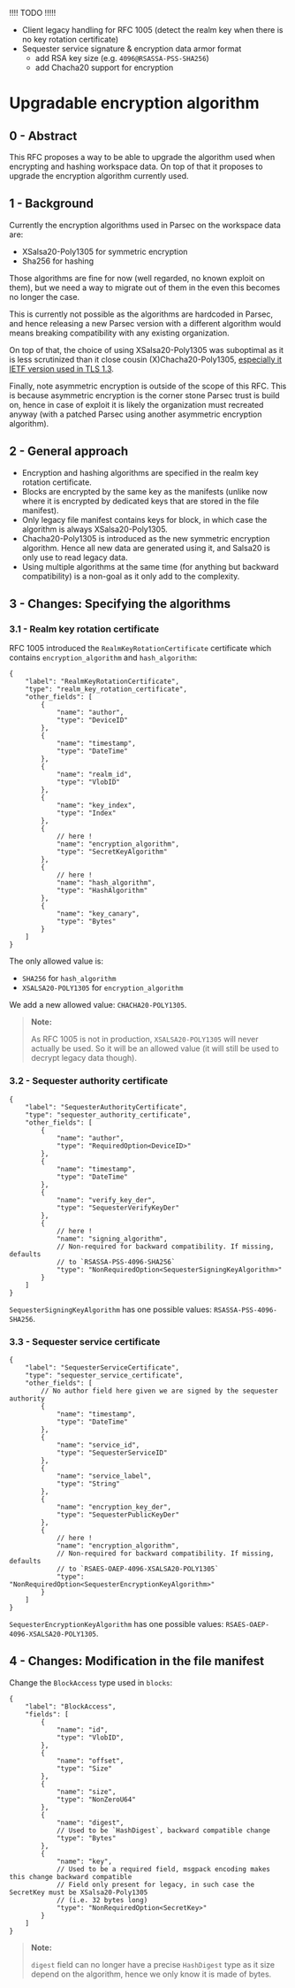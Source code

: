 <!-- Parsec Cloud (https://parsec.cloud) Copyright (c) BUSL-1.1 2016-present Scille SAS -->

!!!! TODO !!!!!

- Client legacy handling for RFC 1005 (detect the realm key when there is no key rotation certificate)
- Sequester service signature & encryption data armor format
  - add RSA key size (e.g. `4096@RSASSA-PSS-SHA256`)
  - add Chacha20 support for encryption


<!-- Parsec Cloud (https://parsec.cloud) Copyright (c) BUSL-1.1 2016-present Scille SAS -->

# Upgradable encryption algorithm

## 0 - Abstract

This RFC proposes a way to be able to upgrade the algorithm used when encrypting
and hashing workspace data.
On top of that it proposes to upgrade the encryption algorithm currently used.

## 1 - Background

Currently the encryption algorithms used in Parsec on the workspace data are:

- XSalsa20-Poly1305 for symmetric encryption
- Sha256 for hashing

Those algorithms are fine for now (well regarded, no known exploit on them), but
we need a way to migrate out of them in the even this becomes no longer the case.

This is currently not possible as the algorithms are hardcoded in Parsec, and hence
releasing a new Parsec version with a different algorithm would means breaking
compatibility with any existing organization.

On top of that, the choice of using XSalsa20-Poly1305 was suboptimal as it is less
scrutinized than it close cousin (X)Chacha20-Poly1305,
[especially it IETF version used in TLS 1.3](https://www.rfc-editor.org/rfc/rfc8439).

Finally, note asymmetric encryption is outside of the scope of this RFC. This is because
asymmetric encryption is the corner stone Parsec trust is build on, hence in case
of exploit it is likely the organization must recreated anyway (with a patched Parsec
using another asymmetric encryption algorithm).

## 2 - General approach

- Encryption and hashing algorithms are specified in the realm key rotation certificate.
- Blocks are encrypted by the same key as the manifests (unlike now where it is encrypted
  by dedicated keys that are stored in the file manifest).
- Only legacy file manifest contains keys for block, in which case the algorithm is always
  XSalsa20-Poly1305.
- Chacha20-Poly1305 is introduced as the new symmetric encryption algorithm. Hence all new
  data are generated using it, and Salsa20 is only use to read legacy data.
- Using multiple algorithms at the same time (for anything but backward compatibility)
  is a non-goal as it only add to the complexity.

## 3 - Changes: Specifying the algorithms

### 3.1 - Realm key rotation certificate

RFC 1005 introduced the `RealmKeyRotationCertificate` certificate which contains
`encryption_algorithm` and `hash_algorithm`:

```json5
{
    "label": "RealmKeyRotationCertificate",
    "type": "realm_key_rotation_certificate",
    "other_fields": [
        {
            "name": "author",
            "type": "DeviceID"
        },
        {
            "name": "timestamp",
            "type": "DateTime"
        },
        {
            "name": "realm_id",
            "type": "VlobID"
        },
        {
            "name": "key_index",
            "type": "Index"
        },
        {
            // here !
            "name": "encryption_algorithm",
            "type": "SecretKeyAlgorithm"
        },
        {
            // here !
            "name": "hash_algorithm",
            "type": "HashAlgorithm"
        },
        {
            "name": "key_canary",
            "type": "Bytes"
        }
    ]
}
```

The only allowed value is:

- `SHA256` for `hash_algorithm`
- `XSALSA20-POLY1305` for `encryption_algorithm`

We add a new allowed value: `CHACHA20-POLY1305`.

> **Note:**
>
> As RFC 1005 is not in production, `XSALSA20-POLY1305` will never actually
> be used. So it will be an allowed value (it will still be used to decrypt
> legacy data though).

### 3.2 - Sequester authority certificate

```json5
{
    "label": "SequesterAuthorityCertificate",
    "type": "sequester_authority_certificate",
    "other_fields": [
        {
            "name": "author",
            "type": "RequiredOption<DeviceID>"
        },
        {
            "name": "timestamp",
            "type": "DateTime"
        },
        {
            "name": "verify_key_der",
            "type": "SequesterVerifyKeyDer"
        },
        {
            // here !
            "name": "signing_algorithm",
            // Non-required for backward compatibility. If missing, defaults
            // to `RSASSA-PSS-4096-SHA256`
            "type": "NonRequiredOption<SequesterSigningKeyAlgorithm>"
        }
    ]
}
```

`SequesterSigningKeyAlgorithm` has one possible values: `RSASSA-PSS-4096-SHA256`.

### 3.3 - Sequester service certificate

```json5
{
    "label": "SequesterServiceCertificate",
    "type": "sequester_service_certificate",
    "other_fields": [
        // No author field here given we are signed by the sequester authority
        {
            "name": "timestamp",
            "type": "DateTime"
        },
        {
            "name": "service_id",
            "type": "SequesterServiceID"
        },
        {
            "name": "service_label",
            "type": "String"
        },
        {
            "name": "encryption_key_der",
            "type": "SequesterPublicKeyDer"
        },
        {
            // here !
            "name": "encryption_algorithm",
            // Non-required for backward compatibility. If missing, defaults
            // to `RSAES-OAEP-4096-XSALSA20-POLY1305`
            "type": "NonRequiredOption<SequesterEncryptionKeyAlgorithm>"
        }
    ]
}
```

`SequesterEncryptionKeyAlgorithm` has one possible values: `RSAES-OAEP-4096-XSALSA20-POLY1305`.

## 4 - Changes: Modification in the file manifest

Change the `BlockAccess` type used in `blocks`:

```json5
{
    "label": "BlockAccess",
    "fields": [
        {
            "name": "id",
            "type": "VlobID",
        },
        {
            "name": "offset",
            "type": "Size"
        },
        {
            "name": "size",
            "type": "NonZeroU64"
        },
        {
            "name": "digest",
            // Used to be `HashDigest`, backward compatible change
            "type": "Bytes"
        },
        {
            "name": "key",
            // Used to be a required field, msgpack encoding makes this change backward compatible
            // Field only present for legacy, in such case the SecretKey must be XSalsa20-Poly1305
            // (i.e. 32 bytes long)
            "type": "NonRequiredOption<SecretKey>"
        }
    ]
}
```

> **Note:**
>
> `digest` field can no longer have a precise `HashDigest` type as it size depend
> on the algorithm, hence we only know it is made of bytes.
